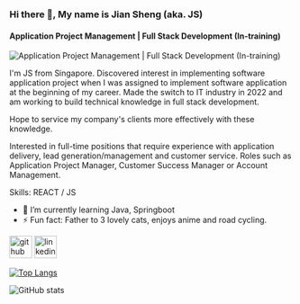### Hi there 👋, My name is Jian Sheng (aka. JS)
#### Application Project Management | Full Stack Development (In-training)
![Application Project Management | Full Stack Development (In-training)](![Header](./your-header-image-name.png))

I'm JS from Singapore. Discovered interest in implementing software application project when I was assigned to implement software application at the beginning of my career.  Made the switch to IT industry in 2022 and am working to build technical knowledge in full stack development.

Hope to service my company's clients more effectively with these knowledge. 

Interested in full-time positions that require experience with application delivery, lead generation/management and customer service. Roles such as Application Project Manager, Customer Success Manager or Account Management.

Skills:  REACT / JS 

- 🌱 I’m currently learning Java, Springboot 
- ⚡ Fun fact: Father to 3 lovely cats, enjoys anime and road cycling. 


[<img src='https://cdn.jsdelivr.net/npm/simple-icons@3.0.1/icons/github.svg' alt='github' height='40'>](https://github.com/jswee1)  [<img src='https://cdn.jsdelivr.net/npm/simple-icons@3.0.1/icons/linkedin.svg' alt='linkedin' height='40'>](https://www.linkedin.com/in/https://www.linkedin.com/in/jian-sheng-wee//)  

[![Top Langs](https://github-readme-stats.vercel.app/api/top-langs/?username=jswee1)](https://github.com/anuraghazra/github-readme-stats)

![GitHub stats](https://github-readme-stats.vercel.app/api?username=jswee1&show_icons=true)  

